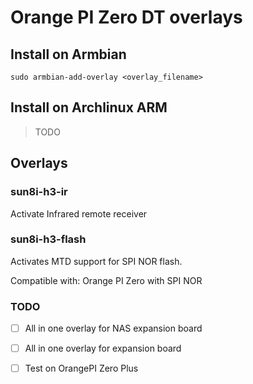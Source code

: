 # Orange PI Zero DT overlays
## Install on Armbian

    sudo armbian-add-overlay <overlay_filename>

## Install on Archlinux ARM

> TODO

## Overlays

### sun8i-h3-ir

Activate Infrared remote receiver

### sun8i-h3-flash

Activates MTD support for SPI NOR flash.

Compatible with: Orange PI Zero with SPI NOR

### TODO

* [ ] All in one overlay for NAS expansion board
* [ ] All in one overlay for expansion board
* [ ] Test on OrangePI Zero Plus

